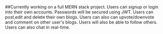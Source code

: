 ##Currently working on a full MERN stack project.
Users can signup or login into their own accounts. 
Passwords will be secured using JWT.
Users can post,edit and delete their own blogs.
Users can also can upvote/downvote and comment on other user's blogs.
Users will also be able to follow others.
Users can also chat in real-time. 
